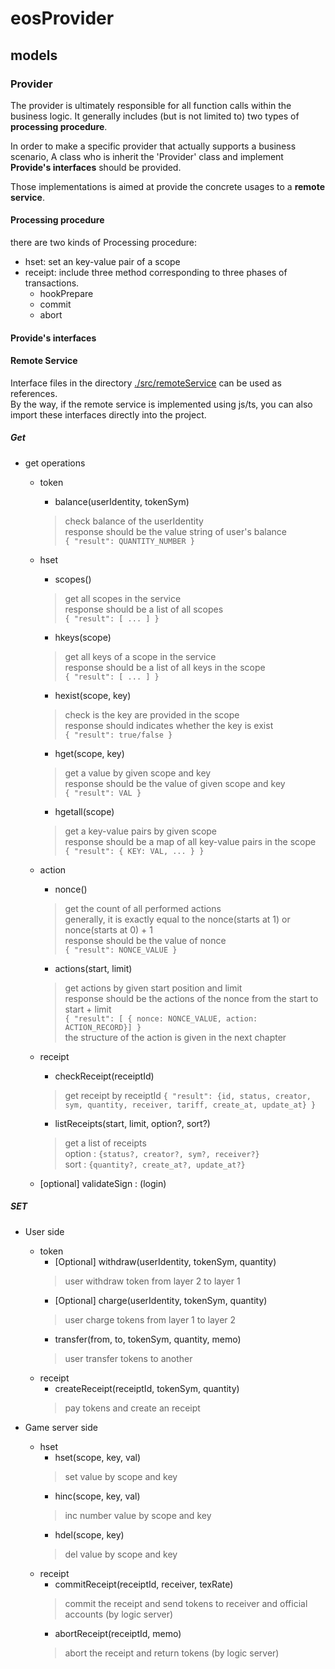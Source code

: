 # eosProvider

## models

### Provider
  
The provider is ultimately responsible for all function calls within the business logic.
It generally includes (but is not limited to) two types of **processing procedure**.

In order to make a specific provider that actually supports a business scenario,
A class who is inherit the 'Provider' class and implement **Provide's interfaces** should be provided.

Those implementations is aimed at provide the concrete usages to a **remote service**.

#### Processing procedure

there are two kinds of Processing procedure:

- hset: set an key-value pair of a scope
- receipt: include three method corresponding to three phases of transactions.
    - hookPrepare
    - commit
    - abort

#### Provide's interfaces

#### Remote Service

Interface files in the directory [./src/remoteService](./src/remoteService) can be used as references.  
By the way, if the remote service is implemented using js/ts, you can also import these interfaces directly into the project.  

##### Get

- get operations
    - token
        - balance(userIdentity, tokenSym)
        > check balance of the userIdentity  
        response should be the value string of user's balance  
        `{ "result": QUANTITY_NUMBER }`
    - hset
        - scopes()
        > get all scopes in the service  
        response should be a list of all scopes  
        `{ "result": [ ... ] }`
        - hkeys(scope)
        > get all keys of a scope in the service  
        response should be a list of all keys in the scope  
        `{ "result": [ ... ] }`
        - hexist(scope, key)
        > check is the key are provided in the scope  
        response should indicates whether the key is exist  
        `{ "result": true/false }`
        - hget(scope, key)
        > get a value by given scope and key  
        response should be the value of given scope and key  
        `{ "result": VAL }`
        - hgetall(scope)
        > get a key-value pairs by given scope  
        response should be a map of all key-value pairs in the scope  
        `{ "result": { KEY: VAL, ... } }`
    - action
        - nonce() 
        > get the count of all performed actions  
        generally, it is exactly equal to the nonce(starts at 1) or nonce(starts at 0) + 1  
        response should be the value of nonce  
        `{ "result": NONCE_VALUE }`
        - actions(start, limit)
        > get actions by given start position and limit  
        response should be the actions of the nonce from the start to start + limit  
        `{ "result": [ { nonce: NONCE_VALUE, action: ACTION_RECORD}] }`  
        the structure of the action is given in the next chapter 
    - receipt
        - checkReceipt(receiptId)
        > get receipt by receiptId
        `{ "result": {id, status, creator, sym, quantity, receiver, tariff, create_at, update_at} }`
        - listReceipts(start, limit, option?, sort?)
        > get a list of receipts  
        option : `{status?, creator?, sym?, receiver?}`  
        sort : `{quantity?, create_at?, update_at?}`
        
    - [optional] validateSign : (login)

##### SET

- User side
    - token
        - [Optional] withdraw(userIdentity, tokenSym, quantity)
        > user withdraw token from layer 2 to layer 1
        - [Optional] charge(userIdentity, tokenSym, quantity)
        > user charge tokens from layer 1 to layer 2
        - transfer(from, to, tokenSym, quantity, memo)
        > user transfer tokens to another
    - receipt
        - createReceipt(receiptId, tokenSym, quantity)
        > pay tokens and create an receipt
    

- Game server side
    - hset
        - hset(scope, key, val)
        > set value by scope and key
        - hinc(scope, key, val)
        > inc number value by scope and key
        - hdel(scope, key)
        > del value by scope and key
    - receipt
        - commitReceipt(receiptId, receiver, texRate)
        > commit the receipt and send tokens to receiver and official accounts (by logic server)
        - abortReceipt(receiptId, memo)
        > abort the receipt and return tokens (by logic server)
    



